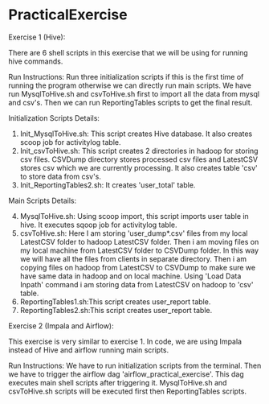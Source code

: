 # PracticalExercise

Exercise 1 (Hive):

There are 6 shell scripts in this exercise that we will be using for running hive commands.

Run Instructions:
Run three initialization scripts if this is the first time of running the program otherwise we can directly run main scripts. We have run MysqlToHive.sh and csvToHive.sh first to import all the data from mysql and csv's. Then we can run ReportingTables scripts to get the final result.

Initialization Scripts Details:

1. Init_MysqlToHive.sh: This script creates Hive database. It also creates scoop job for activitylog table.
2. Init_csvToHive.sh: This script creates 2 directories in hadoop for storing csv files. CSVDump directory stores processed csv files and LatestCSV stores csv which we are currently processing. It also creates table 'csv' to store data from csv's.
3. Init_ReportingTables2.sh: It creates 'user_total' table.

Main Scripts Details:

4. MysqlToHive.sh: 
Using scoop import, this script imports user table in hive. It executes sqoop job for activitylog table.
5. csvToHive.sh: 
Here I am storing 'user_dump*.csv' files from my local LatestCSV folder to hadoop LatestCSV folder. Then i am moving files on my local machine from LatestCSV folder to CSVDump folder. In this way we will have all the files from clients in separate directory. Then i am copying files on hadoop from LatestCSV to CSVDump to make sure we have same data in hadoop and on local machine. Using 'Load Data Inpath' command i am storing data from LatestCSV on hadoop to 'csv' table.
6. ReportingTables1.sh:This script creates user_report table.
7. ReportingTables2.sh:This script creates user_report table.

Exercise 2 (Impala and Airflow):

This exercise is very similar to exercise 1. In code, we are using Impala instead of Hive and airflow running main scripts. 

Run Instructions:
We have to run initialization scripts from the terminal. Then we have to trigger the airflow dag 'airflow_practical_exercise'.
This dag executes main shell scripts after triggering it.  MysqlToHive.sh and csvToHive.sh scripts will be executed first then 
ReportingTables scripts.

